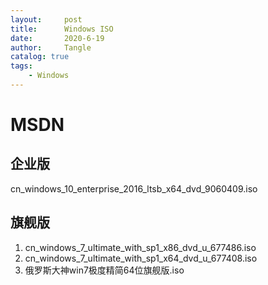 ```yaml
---
layout:     post
title:      Windows ISO
date:       2020-6-19
author:     Tangle
catalog: true
tags:
    - Windows
---
```


# MSDN

## 企业版

cn_windows_10_enterprise_2016_ltsb_x64_dvd_9060409.iso

## 旗舰版

1. cn_windows_7_ultimate_with_sp1_x86_dvd_u_677486.iso
1. cn_windows_7_ultimate_with_sp1_x64_dvd_u_677408.iso
1. 俄罗斯大神win7极度精简64位旗舰版.iso
